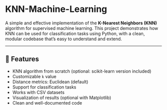 # KNN-Machine-Learning

A simple and effective implementation of the **K-Nearest Neighbors (KNN)** algorithm for supervised machine learning. This project demonstrates how KNN can be used for classification tasks using Python, with a clean, modular codebase that’s easy to understand and extend.

---

## 📌 Features

- KNN algorithm from scratch (optional: scikit-learn version included)
- Customizable `k` value
- Distance metrics: Euclidean (default)
- Support for classification tasks
- Works with CSV datasets
- Visualization of results (optional with Matplotlib)
- Clean and well-documented code





